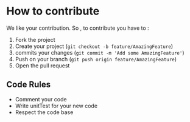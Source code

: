 # How to contribute 

We like your contribution. So , to contribute you have to : 

1. Fork the project
2. Create your project (`git checkout -b feature/AmazingFeature`)
3. commits your changes (`git commit -m 'Add some AmazingFeature'`) 
4. Push on your branch (`git push origin feature/AmazingFeature`) 
5. Open the pull request

## Code Rules

- Comment your code
- Write unitTest for your new code
- Respect the code base